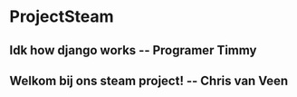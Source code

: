 # ProjectSteam

## Idk how django works -- Programer Timmy
## Welkom bij ons steam project! -- Chris van Veen
